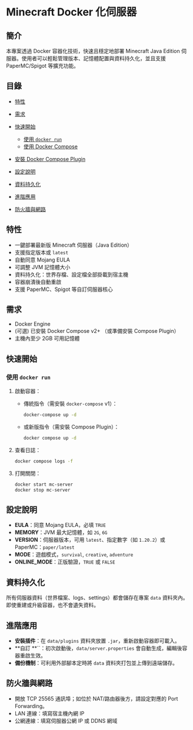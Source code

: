 # Minecraft Docker 化伺服器

## 簡介

本專案透過 Docker 容器化技術，快速且穩定地部署 Minecraft Java Edition 伺服器。使用者可以輕鬆管理版本、記憶體配置與資料持久化，並且支援 PaperMC/Spigot 等擴充功能。

## 目錄

* [特性](#特性)
* [需求](#需求)
* [快速開始](#快速開始)

  * [使用 ](#使用-docker-run)[`docker run`](#使用-docker-run)
  * [使用 Docker Compose](#使用-docker-compose)
* [安裝 Docker Compose Plugin](#安裝-docker-compose-plugin)
* [設定說明](#設定說明)
* [資料持久化](#資料持久化)
* [進階應用](#進階應用)
* [防火牆與網路](#防火牆與網路)

## 特性

* 一鍵部署最新版 Minecraft 伺服器（Java Edition）
* 支援指定版本或 `latest`
* 自動同意 Mojang EULA
* 可調整 JVM 記憶體大小
* 資料持久化：世界存檔、設定檔全部掛載到宿主機
* 容器崩潰後自動重啟
* 支援 PaperMC、Spigot 等自訂伺服器核心

## 需求

* Docker Engine
* (可選) 已安裝 Docker Compose v2+ （或準備安裝 Compose Plugin）
* 主機內至少 2GB 可用記憶體

## 快速開始

### 使用 `docker run`

1. 啟動容器：

   * 傳統指令（需安裝 `docker-compose` v1）：

     ```bash
     docker-compose up -d
     ```
   * 或新版指令（需安裝 Compose Plugin）：

     ```bash
     docker compose up -d
     ```
2. 查看日誌：

   ```bash
   docker compose logs -f
   ```

3. 打開關閉：

   ```bash
   docker start mc-server
   docker stop mc-server
   ```
   
## 設定說明

* **EULA**：同意 Mojang EULA，必填 `TRUE`
* **MEMORY**：JVM 最大記憶體，如 `2G`, `6G`
* **VERSION**：伺服器版本，可用 `latest`、指定數字（如 `1.20.2`）或 PaperMC：`paper/latest`
* **MODE**：遊戲模式，`survival`, `creative`, `adventure`
* **ONLINE\_MODE**：正版驗證，`TRUE` 或 `FALSE`

## 資料持久化

所有伺服器資料（世界檔案、logs、settings）都會儲存在專案 `data` 資料夾內。即使重建或升級容器，也不會遺失資料。

## 進階應用

* **安裝插件**：在 `data/plugins` 資料夾放置 `.jar`，重新啟動容器即可載入。
* \*\*自訂 \*\*\`\`：初次啟動後，`data/server.properties` 會自動生成，編輯後容器重啟生效。
* **備份機制**：可利用外部腳本定時將 `data` 資料夾打包並上傳到遠端儲存。

## 防火牆與網路

* 開放 TCP 25565 通訊埠；如位於 NAT/路由器後方，請設定對應的 Port Forwarding。
* LAN 連線：填寫宿主機內網 IP
* 公網連線：填寫伺服器公網 IP 或 DDNS 網域


